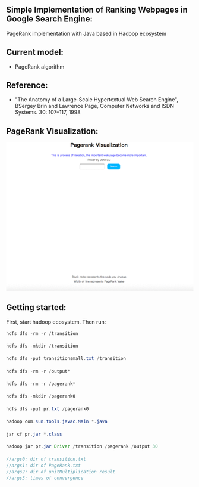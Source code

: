 Simple Implementation of Ranking Webpages in Google Search Engine:
--------------

PageRank implementation with Java based in Hadoop ecosystem

Current model:
--------------
- PageRank algorithm

Reference:
----------
- "The Anatomy of a Large-Scale Hypertextual Web Search Engine", BSergey Brin and Lawrence Page, Computer Networks and ISDN Systems. 30: 107–117, 1998


PageRank Visualization:
------
![img](https://github.com/Johnlovescoding/Rank-Websites/blob/master/kiXziGtKRX.gif)


Getting started:
----------------

First, start hadoop ecosystem.
Then run:

```Java
hdfs dfs -rm -r /transition 

hdfs dfs -mkdir /transition 

hdfs dfs -put transitionsmall.txt /transition 

hdfs dfs -rm -r /output* 

hdfs dfs -rm -r /pagerank* 

hdfs dfs -mkdir /pagerank0 

hdfs dfs -put pr.txt /pagerank0 

hadoop com.sun.tools.javac.Main *.java 

jar cf pr.jar *.class 

hadoop jar pr.jar Driver /transition /pagerank /output 30 

//args0: dir of transition.txt
//args1: dir of PageRank.txt
//args2: dir of unitMultiplication result
//args3: times of convergence
```
